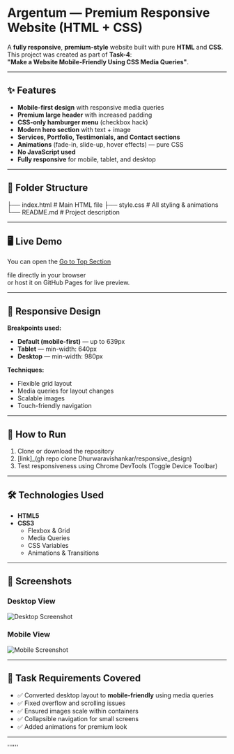 # Argentum — Premium Responsive Website (HTML + CSS)

A **fully responsive**, **premium-style** website built with pure **HTML** and **CSS**.  
This project was created as part of **Task-4**:  
**"Make a Website Mobile-Friendly Using CSS Media Queries"**.

---

## ✨ Features
- **Mobile-first design** with responsive media queries
- **Premium large header** with increased padding
- **CSS-only hamburger menu** (checkbox hack)
- **Modern hero section** with text + image
- **Services, Portfolio, Testimonials, and Contact sections**
- **Animations** (fade-in, slide-up, hover effects) — pure CSS
- **No JavaScript used**
- **Fully responsive** for mobile, tablet, and desktop

---

## 📂 Folder Structure
├── index.html # Main HTML file
├── style.css # All styling & animations
└── README.md # Project description



---

## 🖥 Live Demo
You can open the
[Go to Top Section](http://127.0.0.1:5500/index.html#top)

 file directly in your browser  
or host it on GitHub Pages for live preview.

---

## 📱 Responsive Design
**Breakpoints used:**
- **Default (mobile-first)** — up to 639px
- **Tablet** — min-width: 640px
- **Desktop** — min-width: 980px

**Techniques:**
- Flexible grid layout
- Media queries for layout changes
- Scalable images
- Touch-friendly navigation

---

## 🚀 How to Run
1. Clone or download the repository
2. [link]_(gh repo clone Dhurwaravishankar/responsive_design)
3. Test responsiveness using Chrome DevTools (Toggle Device Toolbar)

---

## 🛠 Technologies Used
- **HTML5**
- **CSS3**
  - Flexbox & Grid
  - Media Queries
  - CSS Variables
  - Animations & Transitions

---

## 📸 Screenshots
### Desktop View
![Desktop Screenshot](https://via.placeholder.com/1000x600)

### Mobile View
![Mobile Screenshot](https://via.placeholder.com/400x700)

---

## 📌 Task Requirements Covered
- ✅ Converted desktop layout to **mobile-friendly** using media queries
- ✅ Fixed overflow and scrolling issues
- ✅ Ensured images scale within containers
- ✅ Collapsible navigation for small screens
- ✅ Added animations for premium look

---
''''''
